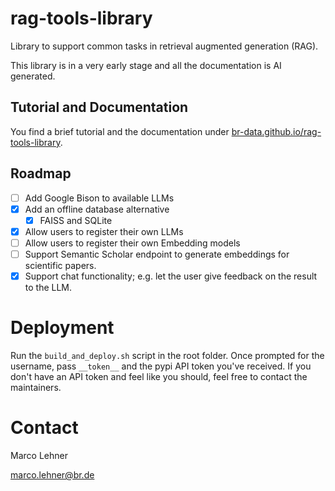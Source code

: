 # rag-tools-library
Library to support common tasks in retrieval augmented generation (RAG).

This library is in a very early stage and all the documentation is AI generated.

## Tutorial and Documentation

You find a brief tutorial and the documentation under [br-data.github.io/rag-tools-library](https://br-data.github.io/rag-tools-library/).

## Roadmap

- [ ] Add Google Bison to available LLMs
- [x] Add an offline database alternative
  - [x] FAISS and SQLite
- [x] Allow users to register their own LLMs 
- [ ] Allow users to register their own Embedding models
- [ ] Support Semantic Scholar endpoint to generate embeddings for scientific papers.
- [x] Support chat functionality; e.g. let the user give feedback on the result to the LLM.

# Deployment

Run the `build_and_deploy.sh` script in the root folder. Once prompted for the username, pass `__token__` and the pypi API 
token you've received. If you don't have an API token and feel like you should, feel free to contact the maintainers.

# Contact

Marco Lehner

[marco.lehner@br.de](mailto:marco.lehner@br.de)